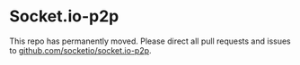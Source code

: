 Socket.io-p2p
=============

This repo has permanently moved. Please direct all pull requests and issues to [github.com/socketio/socket.io-p2p](https://github.com/socketio/socket.io-p2p).
